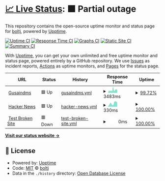# [📈 Live Status](https://status.gusaindms.com): <!--live status--> **🟧 Partial outage**

This repository contains the open-source uptime monitor and status page for [boltj](https://status.gusaindms.com), powered by [Upptime](https://github.com/upptime/upptime).

[![Uptime CI](https://github.com/boltj/status/workflows/Uptime%20CI/badge.svg)](https://github.com/boltj/status/actions?query=workflow%3A%22Uptime+CI%22)
[![Response Time CI](https://github.com/boltj/status/workflows/Response%20Time%20CI/badge.svg)](https://github.com/boltj/status/actions?query=workflow%3A%22Response+Time+CI%22)
[![Graphs CI](https://github.com/boltj/status/workflows/Graphs%20CI/badge.svg)](https://github.com/boltj/status/actions?query=workflow%3A%22Graphs+CI%22)
[![Static Site CI](https://github.com/boltj/status/workflows/Static%20Site%20CI/badge.svg)](https://github.com/boltj/status/actions?query=workflow%3A%22Static+Site+CI%22)
[![Summary CI](https://github.com/boltj/status/workflows/Summary%20CI/badge.svg)](https://github.com/boltj/status/actions?query=workflow%3A%22Summary+CI%22)

With [Upptime](https://upptime.js.org), you can get your own unlimited and free uptime monitor and status page, powered entirely by a GitHub repository. We use [Issues](https://github.com/boltj/status/issues) as incident reports, [Actions](https://github.com/boltj/status/actions) as uptime monitors, and [Pages](https://status.gusaindms.com) for the status page.

<!--start: status pages-->
<!-- This summary is generated by Upptime (https://github.com/upptime/upptime) -->
<!-- Do not edit this manually, your changes will be overwritten -->
<!-- prettier-ignore -->
| URL | Status | History | Response Time | Uptime |
| --- | ------ | ------- | ------------- | ------ |
| <img alt="" src="https://favicons.githubusercontent.com/www.gusaindms.com" height="13"> [Gusaindms](https://www.gusaindms.com) | 🟩 Up | [gusaindms.yml](https://github.com/boltj/status/commits/HEAD/history/gusaindms.yml) | <details><summary><img alt="Response time graph" src="./graphs/gusaindms/response-time-week.png" height="20"> 3483ms</summary><br><a href="https://status.gusaindms.com/history/gusaindms"><img alt="Response time 3055" src="https://img.shields.io/endpoint?url=https%3A%2F%2Fraw.githubusercontent.com%2Fboltj%2Fstatus%2FHEAD%2Fapi%2Fgusaindms%2Fresponse-time.json"></a><br><a href="https://status.gusaindms.com/history/gusaindms"><img alt="24-hour response time 4003" src="https://img.shields.io/endpoint?url=https%3A%2F%2Fraw.githubusercontent.com%2Fboltj%2Fstatus%2FHEAD%2Fapi%2Fgusaindms%2Fresponse-time-day.json"></a><br><a href="https://status.gusaindms.com/history/gusaindms"><img alt="7-day response time 3483" src="https://img.shields.io/endpoint?url=https%3A%2F%2Fraw.githubusercontent.com%2Fboltj%2Fstatus%2FHEAD%2Fapi%2Fgusaindms%2Fresponse-time-week.json"></a><br><a href="https://status.gusaindms.com/history/gusaindms"><img alt="30-day response time 3055" src="https://img.shields.io/endpoint?url=https%3A%2F%2Fraw.githubusercontent.com%2Fboltj%2Fstatus%2FHEAD%2Fapi%2Fgusaindms%2Fresponse-time-month.json"></a><br><a href="https://status.gusaindms.com/history/gusaindms"><img alt="1-year response time 3055" src="https://img.shields.io/endpoint?url=https%3A%2F%2Fraw.githubusercontent.com%2Fboltj%2Fstatus%2FHEAD%2Fapi%2Fgusaindms%2Fresponse-time-year.json"></a></details> | <details><summary><a href="https://status.gusaindms.com/history/gusaindms">99.72%</a></summary><a href="https://status.gusaindms.com/history/gusaindms"><img alt="All-time uptime 99.81%" src="https://img.shields.io/endpoint?url=https%3A%2F%2Fraw.githubusercontent.com%2Fboltj%2Fstatus%2FHEAD%2Fapi%2Fgusaindms%2Fuptime.json"></a><br><a href="https://status.gusaindms.com/history/gusaindms"><img alt="24-hour uptime 98.03%" src="https://img.shields.io/endpoint?url=https%3A%2F%2Fraw.githubusercontent.com%2Fboltj%2Fstatus%2FHEAD%2Fapi%2Fgusaindms%2Fuptime-day.json"></a><br><a href="https://status.gusaindms.com/history/gusaindms"><img alt="7-day uptime 99.72%" src="https://img.shields.io/endpoint?url=https%3A%2F%2Fraw.githubusercontent.com%2Fboltj%2Fstatus%2FHEAD%2Fapi%2Fgusaindms%2Fuptime-week.json"></a><br><a href="https://status.gusaindms.com/history/gusaindms"><img alt="30-day uptime 99.81%" src="https://img.shields.io/endpoint?url=https%3A%2F%2Fraw.githubusercontent.com%2Fboltj%2Fstatus%2FHEAD%2Fapi%2Fgusaindms%2Fuptime-month.json"></a><br><a href="https://status.gusaindms.com/history/gusaindms"><img alt="1-year uptime 99.81%" src="https://img.shields.io/endpoint?url=https%3A%2F%2Fraw.githubusercontent.com%2Fboltj%2Fstatus%2FHEAD%2Fapi%2Fgusaindms%2Fuptime-year.json"></a></details>
| <img alt="" src="https://favicons.githubusercontent.com/news.ycombinator.com" height="13"> [Hacker News](https://news.ycombinator.com) | 🟩 Up | [hacker-news.yml](https://github.com/boltj/status/commits/HEAD/history/hacker-news.yml) | <details><summary><img alt="Response time graph" src="./graphs/hacker-news/response-time-week.png" height="20"> 330ms</summary><br><a href="https://status.gusaindms.com/history/hacker-news"><img alt="Response time 344" src="https://img.shields.io/endpoint?url=https%3A%2F%2Fraw.githubusercontent.com%2Fboltj%2Fstatus%2FHEAD%2Fapi%2Fhacker-news%2Fresponse-time.json"></a><br><a href="https://status.gusaindms.com/history/hacker-news"><img alt="24-hour response time 405" src="https://img.shields.io/endpoint?url=https%3A%2F%2Fraw.githubusercontent.com%2Fboltj%2Fstatus%2FHEAD%2Fapi%2Fhacker-news%2Fresponse-time-day.json"></a><br><a href="https://status.gusaindms.com/history/hacker-news"><img alt="7-day response time 330" src="https://img.shields.io/endpoint?url=https%3A%2F%2Fraw.githubusercontent.com%2Fboltj%2Fstatus%2FHEAD%2Fapi%2Fhacker-news%2Fresponse-time-week.json"></a><br><a href="https://status.gusaindms.com/history/hacker-news"><img alt="30-day response time 344" src="https://img.shields.io/endpoint?url=https%3A%2F%2Fraw.githubusercontent.com%2Fboltj%2Fstatus%2FHEAD%2Fapi%2Fhacker-news%2Fresponse-time-month.json"></a><br><a href="https://status.gusaindms.com/history/hacker-news"><img alt="1-year response time 344" src="https://img.shields.io/endpoint?url=https%3A%2F%2Fraw.githubusercontent.com%2Fboltj%2Fstatus%2FHEAD%2Fapi%2Fhacker-news%2Fresponse-time-year.json"></a></details> | <details><summary><a href="https://status.gusaindms.com/history/hacker-news">100.00%</a></summary><a href="https://status.gusaindms.com/history/hacker-news"><img alt="All-time uptime 100.00%" src="https://img.shields.io/endpoint?url=https%3A%2F%2Fraw.githubusercontent.com%2Fboltj%2Fstatus%2FHEAD%2Fapi%2Fhacker-news%2Fuptime.json"></a><br><a href="https://status.gusaindms.com/history/hacker-news"><img alt="24-hour uptime 100.00%" src="https://img.shields.io/endpoint?url=https%3A%2F%2Fraw.githubusercontent.com%2Fboltj%2Fstatus%2FHEAD%2Fapi%2Fhacker-news%2Fuptime-day.json"></a><br><a href="https://status.gusaindms.com/history/hacker-news"><img alt="7-day uptime 100.00%" src="https://img.shields.io/endpoint?url=https%3A%2F%2Fraw.githubusercontent.com%2Fboltj%2Fstatus%2FHEAD%2Fapi%2Fhacker-news%2Fuptime-week.json"></a><br><a href="https://status.gusaindms.com/history/hacker-news"><img alt="30-day uptime 100.00%" src="https://img.shields.io/endpoint?url=https%3A%2F%2Fraw.githubusercontent.com%2Fboltj%2Fstatus%2FHEAD%2Fapi%2Fhacker-news%2Fuptime-month.json"></a><br><a href="https://status.gusaindms.com/history/hacker-news"><img alt="1-year uptime 100.00%" src="https://img.shields.io/endpoint?url=https%3A%2F%2Fraw.githubusercontent.com%2Fboltj%2Fstatus%2FHEAD%2Fapi%2Fhacker-news%2Fuptime-year.json"></a></details>
| <img alt="" src="https://favicons.githubusercontent.com/thissitedoesnotexist.koj.co" height="13"> [Test Broken Site](https://thissitedoesnotexist.koj.co) | 🟥 Down | [test-broken-site.yml](https://github.com/boltj/status/commits/HEAD/history/test-broken-site.yml) | <details><summary><img alt="Response time graph" src="./graphs/test-broken-site/response-time-week.png" height="20"> 0ms</summary><br><a href="https://status.gusaindms.com/history/test-broken-site"><img alt="Response time 0" src="https://img.shields.io/endpoint?url=https%3A%2F%2Fraw.githubusercontent.com%2Fboltj%2Fstatus%2FHEAD%2Fapi%2Ftest-broken-site%2Fresponse-time.json"></a><br><a href="https://status.gusaindms.com/history/test-broken-site"><img alt="24-hour response time 0" src="https://img.shields.io/endpoint?url=https%3A%2F%2Fraw.githubusercontent.com%2Fboltj%2Fstatus%2FHEAD%2Fapi%2Ftest-broken-site%2Fresponse-time-day.json"></a><br><a href="https://status.gusaindms.com/history/test-broken-site"><img alt="7-day response time 0" src="https://img.shields.io/endpoint?url=https%3A%2F%2Fraw.githubusercontent.com%2Fboltj%2Fstatus%2FHEAD%2Fapi%2Ftest-broken-site%2Fresponse-time-week.json"></a><br><a href="https://status.gusaindms.com/history/test-broken-site"><img alt="30-day response time 0" src="https://img.shields.io/endpoint?url=https%3A%2F%2Fraw.githubusercontent.com%2Fboltj%2Fstatus%2FHEAD%2Fapi%2Ftest-broken-site%2Fresponse-time-month.json"></a><br><a href="https://status.gusaindms.com/history/test-broken-site"><img alt="1-year response time 0" src="https://img.shields.io/endpoint?url=https%3A%2F%2Fraw.githubusercontent.com%2Fboltj%2Fstatus%2FHEAD%2Fapi%2Ftest-broken-site%2Fresponse-time-year.json"></a></details> | <details><summary><a href="https://status.gusaindms.com/history/test-broken-site">100.00%</a></summary><a href="https://status.gusaindms.com/history/test-broken-site"><img alt="All-time uptime 100.00%" src="https://img.shields.io/endpoint?url=https%3A%2F%2Fraw.githubusercontent.com%2Fboltj%2Fstatus%2FHEAD%2Fapi%2Ftest-broken-site%2Fuptime.json"></a><br><a href="https://status.gusaindms.com/history/test-broken-site"><img alt="24-hour uptime 100.00%" src="https://img.shields.io/endpoint?url=https%3A%2F%2Fraw.githubusercontent.com%2Fboltj%2Fstatus%2FHEAD%2Fapi%2Ftest-broken-site%2Fuptime-day.json"></a><br><a href="https://status.gusaindms.com/history/test-broken-site"><img alt="7-day uptime 100.00%" src="https://img.shields.io/endpoint?url=https%3A%2F%2Fraw.githubusercontent.com%2Fboltj%2Fstatus%2FHEAD%2Fapi%2Ftest-broken-site%2Fuptime-week.json"></a><br><a href="https://status.gusaindms.com/history/test-broken-site"><img alt="30-day uptime 100.00%" src="https://img.shields.io/endpoint?url=https%3A%2F%2Fraw.githubusercontent.com%2Fboltj%2Fstatus%2FHEAD%2Fapi%2Ftest-broken-site%2Fuptime-month.json"></a><br><a href="https://status.gusaindms.com/history/test-broken-site"><img alt="1-year uptime 100.00%" src="https://img.shields.io/endpoint?url=https%3A%2F%2Fraw.githubusercontent.com%2Fboltj%2Fstatus%2FHEAD%2Fapi%2Ftest-broken-site%2Fuptime-year.json"></a></details>

<!--end: status pages-->

[**Visit our status website →**](https://status.gusaindms.com)

## 📄 License

- Powered by: [Upptime](https://github.com/upptime/upptime)
- Code: [MIT](./LICENSE) © [boltj](https://status.gusaindms.com)
- Data in the `./history` directory: [Open Database License](https://opendatacommons.org/licenses/odbl/1-0/)
